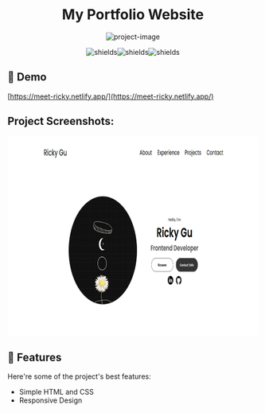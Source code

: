 <h1 align="center" id="title">My Portfolio Website</h1>

<p align="center"><img src="https://socialify.git.ci/JG1109/my-portfolio-website/image?font=Inter&amp;language=1&amp;name=1&amp;owner=1&amp;stargazers=1&amp;theme=Light" alt="project-image"></p>

<p align="center"><img src="https://img.shields.io/badge/html5-%23E34F26.svg?style=for-the-badge&amp;logo=html5&amp;logoColor=white" alt="shields"><img src="https://img.shields.io/badge/css3-%231572B6.svg?style=for-the-badge&amp;logo=css3&amp;logoColor=white)" alt="shields"><img src="https://img.shields.io/badge/javascript-%23323330.svg?style=for-the-badge&amp;logo=javascript&amp;logoColor=%23F7DF1E" alt="shields"></p>

<h2>🚀 Demo</h2>

[https://meet-ricky.netlify.app/](https://meet-ricky.netlify.app/)

<h2>Project Screenshots:</h2>

<img src="demo-screenshot.png" alt="project-screenshot" width="600" height="400/">

  
  
<h2>🧐 Features</h2>

Here're some of the project's best features:

*   Simple HTML and CSS
*   Responsive Design
